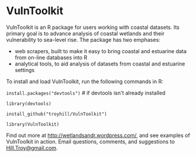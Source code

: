 # VulnToolkit 

VulnToolkit is an R package for users working with coastal datasets. Its primary goal is to advance analysis of coastal wetlands and their vulnerability to sea-level rise. The package has two emphases: 

* web scrapers, built to make it easy to bring coastal and estuarine data from on-line databases into R
* analytical tools, to aid analysis of datasets from coastal and estuarine settings



To install and load VulnToolkit, run the following commands in R:

`install.packages("devtools")` # if devtools isn't already installed

`library(devtools)`

`install_github("troyhill/VulnToolkit")`

`library(VulnToolkit)`


Find out more at http://wetlandsandr.wordpress.com/, and see examples of VulnToolkit in action. Email questions, comments, and suggestions to Hill.Troy@gmail.com.